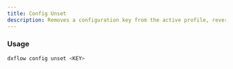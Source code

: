 ```yaml
---
title: Config Unset 
description: Removes a configuration key from the active profile, reverting to default value
---
```


### Usage

```bash [Terminal]
dxflow config unset <KEY>
```

